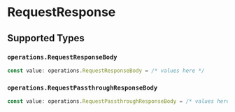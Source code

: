 # RequestResponse


## Supported Types

### `operations.RequestResponseBody`

```typescript
const value: operations.RequestResponseBody = /* values here */
```

### `operations.RequestPassthroughResponseBody`

```typescript
const value: operations.RequestPassthroughResponseBody = /* values here */
```

